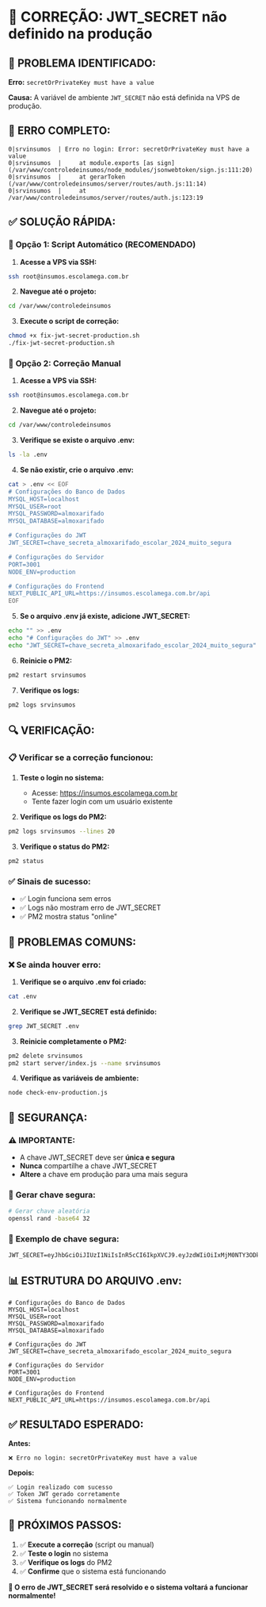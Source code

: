 # 🔧 CORREÇÃO: JWT_SECRET não definido na produção

## 🎯 **PROBLEMA IDENTIFICADO:**

**Erro:** `secretOrPrivateKey must have a value`

**Causa:** A variável de ambiente `JWT_SECRET` não está definida na VPS de produção.

## 🐛 **ERRO COMPLETO:**
```
0|srvinsumos  | Erro no login: Error: secretOrPrivateKey must have a value
0|srvinsumos  |     at module.exports [as sign] (/var/www/controledeinsumos/node_modules/jsonwebtoken/sign.js:111:20)
0|srvinsumos  |     at gerarToken (/var/www/controledeinsumos/server/routes/auth.js:11:14)
0|srvinsumos  |     at /var/www/controledeinsumos/server/routes/auth.js:123:19
```

## ✅ **SOLUÇÃO RÁPIDA:**

### 🔧 **Opção 1: Script Automático (RECOMENDADO)**

1. **Acesse a VPS via SSH:**
```bash
ssh root@insumos.escolamega.com.br
```

2. **Navegue até o projeto:**
```bash
cd /var/www/controledeinsumos
```

3. **Execute o script de correção:**
```bash
chmod +x fix-jwt-secret-production.sh
./fix-jwt-secret-production.sh
```

### 🔧 **Opção 2: Correção Manual**

1. **Acesse a VPS via SSH:**
```bash
ssh root@insumos.escolamega.com.br
```

2. **Navegue até o projeto:**
```bash
cd /var/www/controledeinsumos
```

3. **Verifique se existe o arquivo .env:**
```bash
ls -la .env
```

4. **Se não existir, crie o arquivo .env:**
```bash
cat > .env << EOF
# Configurações do Banco de Dados
MYSQL_HOST=localhost
MYSQL_USER=root
MYSQL_PASSWORD=almoxarifado
MYSQL_DATABASE=almoxarifado

# Configurações do JWT
JWT_SECRET=chave_secreta_almoxarifado_escolar_2024_muito_segura

# Configurações do Servidor
PORT=3001
NODE_ENV=production

# Configurações do Frontend
NEXT_PUBLIC_API_URL=https://insumos.escolamega.com.br/api
EOF
```

5. **Se o arquivo .env já existe, adicione JWT_SECRET:**
```bash
echo "" >> .env
echo "# Configurações do JWT" >> .env
echo "JWT_SECRET=chave_secreta_almoxarifado_escolar_2024_muito_segura" >> .env
```

6. **Reinicie o PM2:**
```bash
pm2 restart srvinsumos
```

7. **Verifique os logs:**
```bash
pm2 logs srvinsumos
```

## 🔍 **VERIFICAÇÃO:**

### 📋 **Verificar se a correção funcionou:**

1. **Teste o login no sistema:**
   - Acesse: https://insumos.escolamega.com.br
   - Tente fazer login com um usuário existente

2. **Verifique os logs do PM2:**
```bash
pm2 logs srvinsumos --lines 20
```

3. **Verifique o status do PM2:**
```bash
pm2 status
```

### ✅ **Sinais de sucesso:**
- ✅ Login funciona sem erros
- ✅ Logs não mostram erro de JWT_SECRET
- ✅ PM2 mostra status "online"

## 🚨 **PROBLEMAS COMUNS:**

### ❌ **Se ainda houver erro:**

1. **Verifique se o arquivo .env foi criado:**
```bash
cat .env
```

2. **Verifique se JWT_SECRET está definido:**
```bash
grep JWT_SECRET .env
```

3. **Reinicie completamente o PM2:**
```bash
pm2 delete srvinsumos
pm2 start server/index.js --name srvinsumos
```

4. **Verifique as variáveis de ambiente:**
```bash
node check-env-production.js
```

## 🔐 **SEGURANÇA:**

### ⚠️ **IMPORTANTE:**
- A chave JWT_SECRET deve ser **única e segura**
- **Nunca** compartilhe a chave JWT_SECRET
- **Altere** a chave em produção para uma mais segura

### 🔑 **Gerar chave segura:**
```bash
# Gerar chave aleatória
openssl rand -base64 32
```

### 📝 **Exemplo de chave segura:**
```
JWT_SECRET=eyJhbGciOiJIUzI1NiIsInR5cCI6IkpXVCJ9.eyJzdWIiOiIxMjM0NTY3ODkwIiwibmFtZSI6IkpvaG4gRG9lIiwiaWF0IjoxNTE2MjM5MDIyfQ.SflKxwRJSMeKKF2QT4fwpMeJf36POk6yJV_adQssw5c
```

## 📊 **ESTRUTURA DO ARQUIVO .env:**

```env
# Configurações do Banco de Dados
MYSQL_HOST=localhost
MYSQL_USER=root
MYSQL_PASSWORD=almoxarifado
MYSQL_DATABASE=almoxarifado

# Configurações do JWT
JWT_SECRET=chave_secreta_almoxarifado_escolar_2024_muito_segura

# Configurações do Servidor
PORT=3001
NODE_ENV=production

# Configurações do Frontend
NEXT_PUBLIC_API_URL=https://insumos.escolamega.com.br/api
```

## ✅ **RESULTADO ESPERADO:**

**Antes:**
```
❌ Erro no login: secretOrPrivateKey must have a value
```

**Depois:**
```
✅ Login realizado com sucesso
✅ Token JWT gerado corretamente
✅ Sistema funcionando normalmente
```

## 🎯 **PRÓXIMOS PASSOS:**

1. ✅ **Execute a correção** (script ou manual)
2. ✅ **Teste o login** no sistema
3. ✅ **Verifique os logs** do PM2
4. ✅ **Confirme** que o sistema está funcionando

**🎉 O erro de JWT_SECRET será resolvido e o sistema voltará a funcionar normalmente!** 